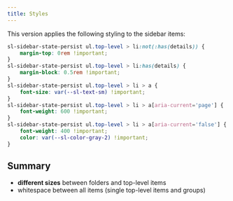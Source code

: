 ```yaml
---
title: Styles
---
```


This version applies the following styling to the sidebar items:

```css
sl-sidebar-state-persist ul.top-level > li:not(:has(details)) {
	margin-top: 0rem !important;
}
sl-sidebar-state-persist ul.top-level > li:has(details) {
	margin-block: 0.5rem !important;
}
sl-sidebar-state-persist ul.top-level > li > a {
	font-size: var(--sl-text-sm) !important;
}
sl-sidebar-state-persist ul.top-level > li > a[aria-current='page'] {
	font-weight: 600 !important;
}
sl-sidebar-state-persist ul.top-level > li > a[aria-current='false'] {
	font-weight: 400 !important;
	color: var(--sl-color-gray-2) !important;
}
```

## Summary

- **different sizes** between folders and top-level items
- whitespace between all items (single top-level items and groups)
